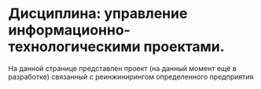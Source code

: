 # Дисциплина: управление информационно-технологическими проектами.
На данной странице представлен проект (на данный момент ещё в разработке) связанный с реинжинирингом определенного предприятия

